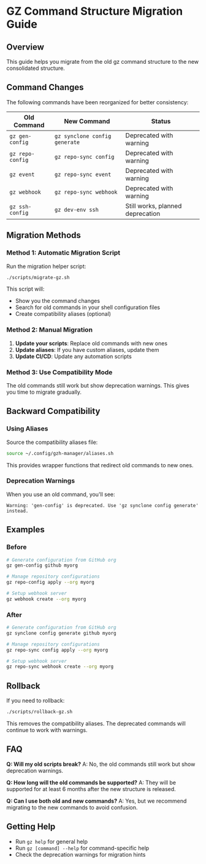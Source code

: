 # GZ Command Structure Migration Guide

## Overview

This guide helps you migrate from the old gz command structure to the new consolidated structure.

## Command Changes

The following commands have been reorganized for better consistency:

| Old Command | New Command | Status |
|-------------|-------------|---------|
| `gz gen-config` | `gz synclone config generate` | Deprecated with warning |
| `gz repo-config` | `gz repo-sync config` | Deprecated with warning |
| `gz event` | `gz repo-sync event` | Deprecated with warning |
| `gz webhook` | `gz repo-sync webhook` | Deprecated with warning |
| `gz ssh-config` | `gz dev-env ssh` | Still works, planned deprecation |

## Migration Methods

### Method 1: Automatic Migration Script

Run the migration helper script:

```bash
./scripts/migrate-gz.sh
```

This script will:
- Show you the command changes
- Search for old commands in your shell configuration files
- Create compatibility aliases (optional)

### Method 2: Manual Migration

1. **Update your scripts**: Replace old commands with new ones
2. **Update aliases**: If you have custom aliases, update them
3. **Update CI/CD**: Update any automation scripts

### Method 3: Use Compatibility Mode

The old commands still work but show deprecation warnings. This gives you time to migrate gradually.

## Backward Compatibility

### Using Aliases

Source the compatibility aliases file:

```bash
source ~/.config/gzh-manager/aliases.sh
```

This provides wrapper functions that redirect old commands to new ones.

### Deprecation Warnings

When you use an old command, you'll see:

```
Warning: 'gen-config' is deprecated. Use 'gz synclone config generate' instead.
```

## Examples

### Before
```bash
# Generate configuration from GitHub org
gz gen-config github myorg

# Manage repository configurations
gz repo-config apply --org myorg

# Setup webhook server
gz webhook create --org myorg
```

### After
```bash
# Generate configuration from GitHub org
gz synclone config generate github myorg

# Manage repository configurations
gz repo-sync config apply --org myorg

# Setup webhook server
gz repo-sync webhook create --org myorg
```

## Rollback

If you need to rollback:

```bash
./scripts/rollback-gz.sh
```

This removes the compatibility aliases. The deprecated commands will continue to work with warnings.

## FAQ

**Q: Will my old scripts break?**
A: No, the old commands still work but show deprecation warnings.

**Q: How long will the old commands be supported?**
A: They will be supported for at least 6 months after the new structure is released.

**Q: Can I use both old and new commands?**
A: Yes, but we recommend migrating to the new commands to avoid confusion.

## Getting Help

- Run `gz help` for general help
- Run `gz [command] --help` for command-specific help
- Check the deprecation warnings for migration hints